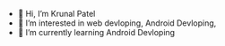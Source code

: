 - 👋 Hi, I’m Krunal Patel
- 👀 I’m interested in web devloping, Android Devloping, 
- 🌱 I’m currently learning Android Devloping 
